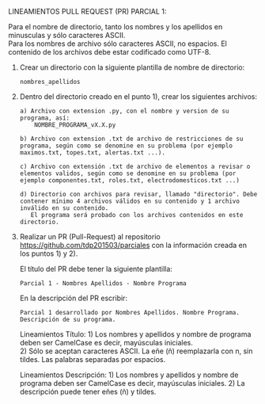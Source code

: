 ﻿LINEAMIENTOS PULL REQUEST (PR) PARCIAL 1:

Para el nombre de directorio, tanto los nombres y los apellidos en minusculas y sólo caracteres ASCII.	
Para los nombres de archivo sólo caracteres ASCII, no espacios.
El contenido de los archivos debe estar codificado como UTF-8.

1) 	Crear un directorio con la siguiente plantilla de nombre de directorio: 
		
		nombres_apellidos		
	
2)	Dentro del directorio creado en el punto 1), crear los siguientes archivos:
	
		a) Archivo con extension .py, con el nombre y version de su programa, así:
			NOMBRE_PROGRAMA_vX.X.py
		
		b) Archivo con extension .txt de archivo de restricciones de su programa, según como se denomine en su problema (por ejemplo maximos.txt, topes.txt, alertas.txt ...).
		
		c) Archivo con extensión .txt de archivo de elementos a revisar o elementos validos, según como se denomine en su problema (por ejemplo componentes.txt, roles.txt, electrodomesticos.txt ...)
		
		d) Directorio con archivos para revisar, llamado "directorio". Debe contener mínimo 4 archivos válidos en su contenido y 1 archivo inválido en su contenido. 
		   El programa será probado con los archivos contenidos en este directorio.
	
3)	Realizar un PR (Pull-Request) al repositorio https://github.com/tdp201503/parciales con la información creada en los puntos 1) y 2). 

	El título del PR debe tener la siguiente plantilla:

		Parcial 1 - Nombres Apellidos - Nombre Programa
		
	En la descripción del PR escribir:
	
		Parcial 1 desarrollado por Nombres Apellidos. Nombre Programa. Descripción de su programa.
		
	Lineamientos Título:
		1) Los nombres y apellidos y nombre de programa deben ser CamelCase es decir, mayúsculas iniciales. 	
		2) Sólo se aceptan caracteres ASCII. La eñe (ñ) reemplazarla con n, sin tildes. Las palabras separadas por espacios.
	
	Lineamientos Descripción:
		1) Los nombres y apellidos y nombre de programa deben ser CamelCase es decir, mayúsculas iniciales.
		2) La descripción puede tener eñes (ñ) y tildes.		